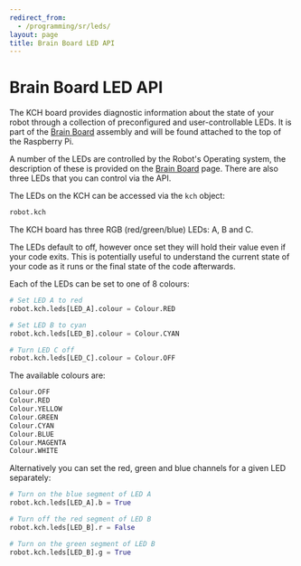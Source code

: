 ```yaml
---
redirect_from:
  - /programming/sr/leds/
layout: page
title: Brain Board LED API
---
```


Brain Board LED API
===================

The KCH board provides diagnostic information about the state of your robot through a collection of preconfigured and user-controllable LEDs.
It is part of the [Brain Board](/docs/kit/brain_board) assembly and will be found attached to the top of the Raspberry Pi.

A number of the LEDs are controlled by the Robot's Operating system, the description of these is provided on the [Brain Board](/docs/kit/brain_board) page.
There are also three LEDs that you can control via the API.

The LEDs on the KCH can be accessed via the `kch` object:

~~~~~ python
robot.kch
~~~~~

The KCH board has three RGB (red/green/blue) LEDs: A, B and C.

The LEDs default to off, however once set they will hold their value even if your code exits.
This is potentially useful to understand the current state of your code as it runs or the final state of the code afterwards.

Each of the LEDs can be set to one of 8 colours:

~~~~~ python
# Set LED A to red
robot.kch.leds[LED_A].colour = Colour.RED

# Set LED B to cyan
robot.kch.leds[LED_B].colour = Colour.CYAN

# Turn LED C off
robot.kch.leds[LED_C].colour = Colour.OFF
~~~~~

The available colours are:

~~~~~ python
Colour.OFF
Colour.RED
Colour.YELLOW
Colour.GREEN
Colour.CYAN
Colour.BLUE
Colour.MAGENTA
Colour.WHITE
~~~~~

Alternatively you can set the red, green and blue channels for a given LED separately:

~~~~~ python
# Turn on the blue segment of LED A
robot.kch.leds[LED_A].b = True

# Turn off the red segment of LED B
robot.kch.leds[LED_B].r = False

# Turn on the green segment of LED B
robot.kch.leds[LED_B].g = True
~~~~~

